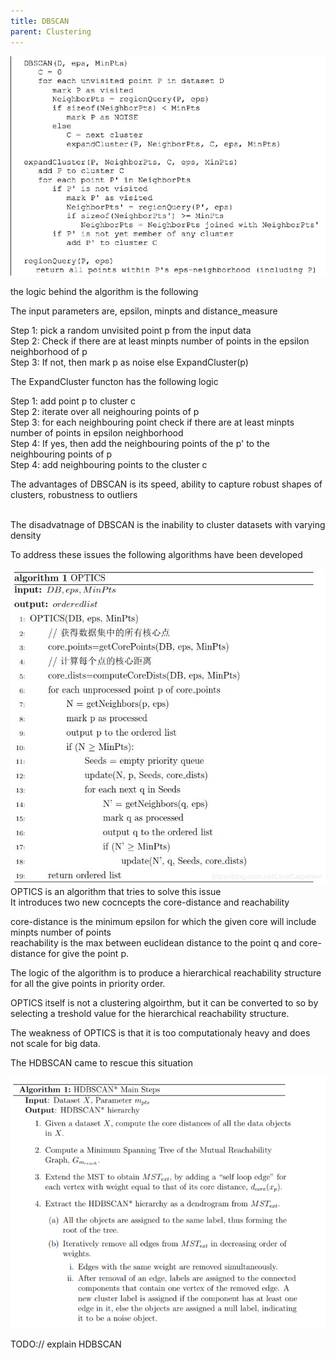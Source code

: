 ```yaml
---
title: DBSCAN
parent: Clustering
---
```


<script src="https://polyfill.io/v3/polyfill.min.js?features=es6"></script>
<script type="text/javascript" id="MathJax-script" async
  src="https://cdn.jsdelivr.net/npm/mathjax@3/es5/tex-chtml.js">
</script>

<body>

<img src="images/pseudocode-of-the-DBSCAN-algorithm.png"><br>


the logic behind the algorithm is the following<br>

The input parameters are, epsilon, minpts and distance_measure<br>

Step 1: pick a random unvisited point p from the input data<br>
Step 2: Check if there are at least minpts number of points in the epsilon  neighborhood of p<br>
Step 3: If not, then mark p as noise else ExpandCluster(p)<br>

The ExpandCluster functon has the following logic<br>

Step 1: add point p to cluster c<br>
Step 2: iterate over all neighouring points of p<br>
Step 3: for each neighbouring point check if there are at least minpts number of points in epsilon neighborhood<br>
Step 4: If yes, then add the neighbouring points of the p' to the neighbouring points of p<br>
Step 4: add neighbouring points to the cluster c<br>

The advantages of DBSCAN is its speed, ability to capture robust shapes of clusters, robustness to outliers<br><br>

The disadvatnage of DBSCAN is the inability to cluster datasets with varying density<br>

To address these issues the following algorithms have been developed<br>

<img src="images/optics_pseudocode.png"><br>
OPTICS is an algorithm that tries to solve this issue<br>
It introduces two new cocncepts the core-distance and reachability<br>

core-distance is the minimum epsilon for which the given core will include minpts number of points<br>
reachability is the max between euclidean distance to the point q and core-distance for give the point p.<br>

The logic of the algorithm is to produce a hierarchical reachability structure for all the give points in priority order.<br>

OPTICS itself is not a clustering algoirthm, but it can be converted to so by selecting a treshold value for the hierarchical reachability structure.<br>

The weakness of OPTICS is that it is too computationaly heavy and does not scale for big data.<br>

The HDBSCAN came to rescue this situation<br>

<img src="images/hdbscan_pseudocode.png">

TODO:// explain HDBSCAN

</body>